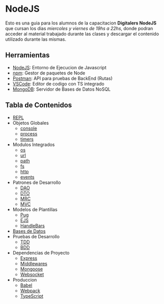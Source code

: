 # NodeJS 

Esto es una guia para los alumnos de la capacitacion __Digitalers NodeJS__ que cursan los dias _miercoles y viernes de 19hs a 22hs_, donde podran acceder al material trabajado durante las clases y descargar el contenido utilizado durante las mismas.

## Herramientas

* [NodeJS](https://nodejs.org): Entorno de Ejecucion de Javascript
* [npm](https://www.npmjs.com): Gestor de paquetes de Node
* [Postman](https://www.npmjs.com): API para pruebas de BackEnd (Rutas)
* [VSCode](https://code.visualstudio.com): Editor de codigo con TS integrado
* [MongoDB](https://www.mongodb.com/try/download/community): Servidor de Bases de Datos NoSQL

## Tabla de Contenidos

* [REPL](./docs/repl.md)
* Objetos Globales
    * [console](./docs/global/console.md)
    * [process](./docs/global/process.md)
    * [timers](./docs/global/timers.md)
* Modulos Integrados
    * [os](./docs/built-in/os.md)
    * [url](./docs/built-in/url.md)
    * [path](./docs/built-in/path.md)
    * [fs](./docs/built-in/fs.md)
    * [http](./docs/built-in/http.md)
    * [events](./docs/built-in/events.md)
* Patrones de Desarrollo
    * [DAO](./docs/pattern/dao.md)
    * [DTO](./docs/pattern/dto.md)
    * [MRC](./docs/pattern/mrc.md)
    * [MVC](./docs/pattern/mvc.md)
* Modelos de Plantillas
    * [Pug](./docs/templates/pug.md)
    * [EJS](./docs/templates/ejs.md)
    * [HandleBars](./docs/templates/hbs.md)
* [Bases de Datos](./docs/db.md)
* Pruebas de Desarrollo
    * [TDD](./docs/devtest/tdd.md)
    * [BDD](./docs/devtest/bdd.md)
* Dependencias de Proyecto
    * [Express](./docs/dep/express.md)
    * [Middlewares](./docs/dep/middleware.md)
    * [Mongoose](./docs/dep/mongoose.md)
    * [Websocket](./docs/dep/websocket.md)
* Produccion
    * [Babel](./docs/prod/babel.md)
    * [Webpack](./docs/prod/webpack.md)
    * [TypeScript](./docs/prod/typescript.md)